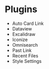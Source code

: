 # Plugins

- Auto Card Link
- Dataview
- Excalidraw
- Iconize
- Omnisearch
- Past Link
- Recent Files
- Style Settings